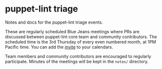 puppet-lint triage
==================

Notes and docs for the puppet-lint triage events.

These are regularly scheduled Blue Jeans meetings where PRs are discussed between puppet-lint core team and community contributors. The scheduled time is the 3rd Thursday of every even numbered month, at 1PM Pacific time. You can add the [invite](https://www.google.com/url?q=https%3A%2F%2Fraw.githubusercontent.com%2Fvoxpupuli%2Fcommunity-triage%2Fmaster%2Fpuppet-lint%2Finvite.ics&sa=D&sntz=1&usg=AFQjCNGreEY7d4VkZUZuVtAIaXIf3THJkA) to your calendars.

Team members and community contributors are encouraged to regularly participate. Minutes of the meetings will be kept in the `notes/` directory.
